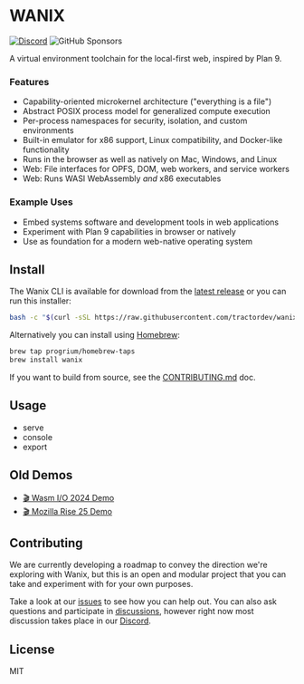 # WANIX
[![Discord](https://img.shields.io/discord/415940907729420288?label=Discord)](https://discord.gg/nQbgRjEBU4) ![GitHub Sponsors](https://img.shields.io/github/sponsors/progrium?label=Sponsors)

A virtual environment toolchain for the local-first web, inspired by Plan 9.

### Features

* Capability-oriented microkernel architecture ("everything is a file")
* Abstract POSIX process model for generalized compute execution
* Per-process namespaces for security, isolation, and custom environments
* Built-in emulator for x86 support, Linux compatibility, and Docker-like functionality
* Runs in the browser as well as natively on Mac, Windows, and Linux
* Web: File interfaces for OPFS, DOM, web workers, and service workers
* Web: Runs WASI WebAssembly *and* x86 executables

### Example Uses

* Embed systems software and development tools in web applications
* Experiment with Plan 9 capabilities in browser or natively
* Use as foundation for a modern web-native operating system

## Install

The Wanix CLI is available for download from the [latest release](https://github.com/tractordev/wanix/releases/latest) or you can run this installer:

```sh
bash -c "$(curl -sSL https://raw.githubusercontent.com/tractordev/wanix/main/install.sh)"
```

Alternatively you can install using [Homebrew](https://brew.sh/):

```sh
brew tap progrium/homebrew-taps
brew install wanix
```

If you want to build from source, see the [CONTRIBUTING.md](CONTRIBUTING.md) doc.

## Usage

* serve
* console
* export


## Old Demos

* [🎬 Wasm I/O 2024 Demo](https://www.youtube.com/watch?v=cj8FvNM14T4)
* [🎬 Mozilla Rise 25 Demo](https://www.youtube.com/watch?v=KJcd9IckJj8)

## Contributing

We are currently developing a roadmap to convey the direction we're exploring with Wanix, but this is an open and modular project that you can take and experiment with for your own purposes.

Take a look at our [issues](https://github.com/tractordev/wanix/issues) to see how you can help out. You can also ask questions and participate in [discussions](https://github.com/tractordev/wanix/discussions), however right now most discussion takes place in our [Discord](https://discord.gg/nbrwNXVvVa).

## License

MIT